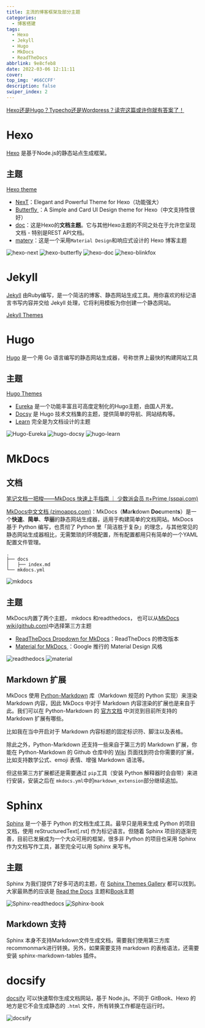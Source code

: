 ```yaml
---
title: 主流的博客框架及部分主题
categories: 
  - 博客搭建
tags:
  - Hexo
  - Jekyll
  - Hugo
  - MkDocs
  - ReadTheDocs
abbrlink: 9e8cfeb8
date: 2022-03-06 12:11:11
cover:
top_img: '#66CCFF'
description: false
swiper_index: 2
---
```


[Hexo还是Hugo？Typecho还是Wordpress？读完这篇或许你就有答案了！](https://blog.laoda.de/archives/blog-choosing)

# Hexo

[Hexo](https://hexo.io/zh-cn/) 是基于Node.js的静态站点生成框架。

## 主题

[Hexo theme](https://hexo.io/themes/)

- [NexT](https://theme-next.js.org/)：Elegant and Powerful Theme for Hexo（功能强大）
- [Butterfly ](https://butterfly.js.org/)：A Simple and Card UI Design theme for Hexo（中文支持性很好）
- [doc](https://zalando-incubator.github.io/hexo-theme-doc/)：这是Hexo的**文档主题**。它与其他Hexo主题的不同之处在于允许您呈现文档 - 特别是REST API文档。
- [matery](http://blinkfox.com/2018/09/28/qian-duan/hexo-bo-ke-zhu-ti-zhi-hexo-theme-matery-de-jie-shao/)：这是一个采用`Material Design`和响应式设计的 Hexo 博客主题

![hexo-next](https://gitee.com/WilenWu/images/raw/master/common/hexo-next.png)
![hexo-butterfly](https://gitee.com/WilenWu/images/raw/master/common/hexo-butterfly.png)
![hexo-doc](https://gitee.com/WilenWu/images/raw/master/common/hexo-doc.png)
![hexo-blinkfox](http://static.blinkfox.com/matery-20181202-1.png)

# Jekyll

[Jekyll](https://www.jekyll.com.cn/) 由Ruby编写，是一个简洁的博客、静态网站生成工具。用你喜欢的标记语言书写内容并交给 Jekyll 处理，它将利用模板为你创建一个静态网站。

[Jekyll Themes](http://jekyllthemes.org/)


# Hugo

[Hugo](https://gohugo.io/) 是一个用 Go 语言编写的静态网站生成器，号称世界上最快的构建网站工具

## 主题

[Hugo Themes](https://themes.gohugo.io/)

- [Eureka](https://www.wangchucheng.com/zh/docs/hugo-eureka/) 是一个功能丰富且可高度定制化的Hugo主题，由国人开发。
- [Docsy](https://www.docsy.dev/) 是 Hugo 技术文档集的主题，提供简单的导航、网站结构等。
- [Learn](https://learn.netlify.app/en/) 完全是为文档设计的主题

![Hugo-Eureka](https://gitee.com/WilenWu/images/raw/master/common/Hugo-Eureka.png)
![hugo-docsy](https://gitee.com/WilenWu/images/raw/master/common/hugo-docsy.png)
![hugo-learn](https://gitee.com/WilenWu/images/raw/master/common/hugo-learn.png)

# MkDocs

## 文档

[笔记文档一把梭——MkDocs 快速上手指南 ｜ 少数派会员 π+Prime (sspai.com)](https://sspai.com/prime/story/mkdocs-primer)

[MkDocs中文文档 (zimoapps.com)](https://mkdocs.zimoapps.com/)：MkDocs（**M**ar**k**down **Doc**ument**s**）是一个**快速**、**简单**、**华丽**的静态网站生成器，适用于构建简单的文档网站。MkDocs 基于 Python 编写，也贯彻了 Python 里「简洁胜于复杂」的理念，与其他常见的静态网站生成器相比，无需繁琐的环境配置，所有配置都用只有简单的一个YAML配置文件管理。

```
.
├── docs
│   ├── index.md
└── mkdocs.yml
```

![mkdocs](https://gitee.com/WilenWu/images/raw/master/common/mkdocs.png)

## 主题

MkDocs内置了两个主题， mkdocs 和readthedocs， 也可以从[MkDocs wiki(github.com)](https://github.com/mkdocs/mkdocs/wiki/MkDocs-Themes)中选择第三方主题

- [ReadTheDocs Dropdown for MkDocs](https://github.com/cjsheets/mkdocs-rtd-dropdown)：ReadTheDocs 的修改版本
- [Material for MkDocs ](https://squidfunk.github.io/mkdocs-material/)：Google 推行的 Material Design 风格

![readthedocs](https://gitee.com/WilenWu/images/raw/master/common/mkdocs-readthedocs.png)
![material](https://gitee.com/WilenWu/images/raw/master/common/mkdocs-material.jpg)

## Markdown 扩展

MkDocs 使用 [Python-Markdown](https://github.com/Python-Markdown/markdown) 库（Markdown 规范的 Python 实现）来渲染 Markdown 内容，因此 MkDocs 中对于 Markdown 内容渲染的扩展也是来自于此。我们可以在 Python-Markdown 的 [官方文档](https://python-markdown.github.io/extensions/) 中浏览到目前所支持的 Markdown 扩展有哪些。

比如我在当中开启对于 Markdown 内容标题的固定标识符、脚注以及表格。

除此之外，Python-Markdown 还支持一些来自于第三方的 Markdown 扩展，你能在 Python-Markdown 的 Github 仓库中的 [Wiki](https://github.com/Python-Markdown/markdown/wiki/Third-Party-Extensions) 页面找到符合你需要的扩展，比如支持数学公式、emoji 表情、增强 Markdown 语法等。

但这些第三方扩展都还是需要通过 `pip`工具（安装 Python 解释器时会自带）来进行安装，安装之后在 `mkdocs.yml`中的`markdown_extension`部分继续追加。

# Sphinx

[Sphinx](https://www.sphinx.org.cn/) 是一个基于 Python 的文档生成工具。最早只是用来生成 Python 的项目文档，使用 reStructuredText[.rst] 作为标记语言。但随着 Sphinx 项目的逐渐完善，目前已发展成为一个大众可用的框架，很多非 Python 的项目也采用 Sphinx 作为文档写作工具，甚至完全可以用 Sphinx 来写书。

## 主题

Sphinx 为我们提供了好多可选的主题，在 [Sphinx Themes Gallery](https://sphinx-themes.org/#theme-sphinx-rtd-theme) 都可以找到。大家最熟悉的应该是 [Read the Docs](https://sphinx-themes.org/#theme-sphinx-rtd-theme) 主题和[Book](https://sphinx-themes.org/#theme-sphinx-book-theme)主题

![Sphinx-readthedocs](https://gitee.com/WilenWu/images/raw/master/common/Sphinx-readthedocs.png)
![Sphinx-book](https://gitee.com/WilenWu/images/raw/master/common/Sphinx-book.png)

## Markdown 支持

Sphinx 本身不支持Markdown文件生成文档，需要我们使用第三方库recommonmark进行转换。另外，如果需要支持 markdown 的表格语法，还需要安装 sphinx-markdown-tables 插件。

# docsify

[docsify](https://docsify.js.org/#/zh-cn/) 可以快速帮你生成文档网站，基于 Node.js。不同于 GitBook、Hexo 的地方是它不会生成静态的 `.html` 文件，所有转换工作都是在运行时。

![docsify](https://gitee.com/WilenWu/images/raw/master/common/docsify.png)